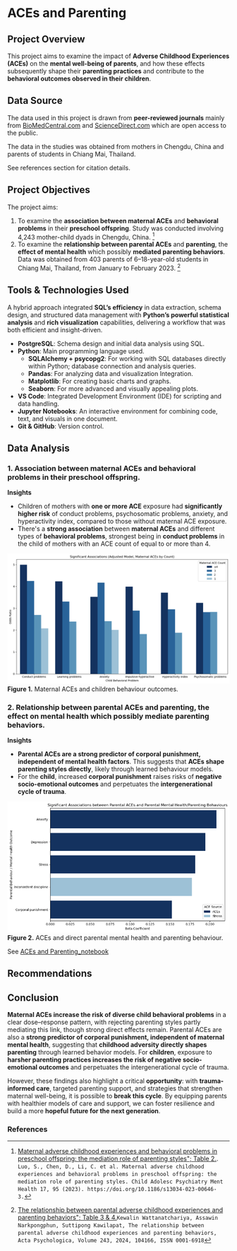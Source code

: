 # ACEs and Parenting

## Project Overview
This project aims to examine the impact of **Adverse Childhood Experiences (ACEs)** on the **mental well-being of parents**, and how these effects subsequently shape their **parenting practices** and contribute to the **behavioral outcomes observed in their children**.

## Data Source
The data used in this project is drawn from **peer-reviewed journals** mainly from [BioMedCentral.com](https://capmh.biomedcentral.com/) and [ScienceDirect.com](https://www.sciencedirect.com/) which are open access to the public. 

The data in the studies was obtained from mothers in Chengdu, China and parents of students in Chiang Mai, Thailand.

See references section for citation details.

## Project Objectives
The project aims:
1. To examine the **association between maternal ACEs** and **behavioral problems** in their **preschool offspring**. Study was conducted involving 4,243 mother-child dyads in Chengdu, China. [^1]
2. To examine the **relationship between parental ACEs** and **parenting**, the **effect of mental health** which possibly **mediated parenting behaviors**. Data was obtained from 403 parents of 6–18-year-old students in Chiang Mai, Thailand,
from January to February 2023. [^2]
   
## Tools & Technologies Used
A hybrid approach integrated **SQL’s efficiency** in data extraction, schema design, and structured data management with **Python’s powerful statistical analysis** and **rich visualization** capabilities, delivering a workflow that was both efficient and insight-driven.
- **PostgreSQL**: Schema design and initial data analysis using SQL.
- **Python**: Main programming language used.
  - **SQLAlchemy + psycopg2**: For working with SQL databases directly within Python; database connection and analysis queries.
  - **Pandas**: For analyzing data and visualization Integration.
  - **Matplotlib**: For creating basic charts and graphs.
  - **Seaborn**: For more advanced and visually appealing plots.
- **VS Code**: Integrated Development Environment (IDE) for scripting and data handling.
- **Jupyter Notebooks**: An interactive environment for combining code, text, and visuals in one document.
- **Git & GitHub**: Version control.

## Data Analysis
### 1. Association between maternal ACEs and behavioral problems in their preschool offspring.
**Insights**
- Children of mothers with **one or more ACE** exposure had **significantly higher risk** of conduct problems, psychosomatic problems, anxiety, and hyperactivity index, compared to those without maternal ACE exposure.
- There's a **strong association** between **maternal ACEs** and different types of **behavioral problems**, strongest being in **conduct problems** in the child of mothers with an ACE count of equal to or more than 4.
  
![Maternal ACEs and children behaviour outcomes](/visuals/1.Maternal_ACEs_and_Children_Behaviour.png)
**Figure 1.** Maternal ACEs and children behaviour outcomes. 

### 2. Relationship between parental ACEs and parenting, the effect on mental health which possibly mediate parenting behaviors.

**Insights**

- **Parental ACEs are a strong predictor of corporal punishment, independent of mental health factors**. This suggests that **ACEs shape parenting styles directly**, likely through learned behaviour models.
- For the **child**, increased **corporal punishment** raises risks of **negative socio-emotional outcomes** and perpetuates the **intergenerational cycle of trauma**.

![ACEs and direct parental mental health and parenting behaviour](/visuals/2.ACEs_and_direct_mental_health_parenting_behaviour.png)
**Figure 2.** ACEs and direct parental mental health and parenting behaviour.

See [ACEs and Parenting_notebook](/notebooks/ACEs_and_Parenting_notebook.ipynb)

## Recommendations

## Conclusion
**Maternal ACEs increase the risk of diverse child behavioral problems** in a clear dose–response pattern, with rejecting parenting styles partly mediating this link, though strong direct effects remain. Parental ACEs are also a **strong predictor of corporal punishment, independent of maternal mental health**, suggesting that **childhood adversity directly shapes parenting** through learned behavior models. For **children**, exposure to **harsher parenting practices increases the risk of negative socio-emotional outcomes** and perpetuates the intergenerational cycle of trauma.

However, these findings also highlight a critical **opportunity**: with **trauma-informed care**, targeted parenting support, and strategies that strengthen maternal well-being, it is possible to **break this cycle**. By equipping parents with healthier models of care and support, we can foster resilience and build a more **hopeful future for the next generation**.



###  References

[^1]: [Maternal adverse childhood experiences and behavioral problems in preschool offspring: the mediation role of parenting styles"; Table 2.](https://capmh.biomedcentral.com/articles/10.1186/s13034-023-00646-3). ```Luo, S., Chen, D., Li, C. et al. Maternal adverse childhood experiences and behavioral problems in preschool offspring: the mediation role of parenting styles. Child Adolesc Psychiatry Ment Health 17, 95 (2023). https://doi.org/10.1186/s13034-023-00646-3.```

[^2]: [The relationship between parental adverse childhood experiences and parenting behaviors"; Table 3 & 4.](https://www.sciencedirect.com/science/article/pii/S000169182400043X)```Kewalin Wattanatchariya, Assawin Narkpongphun, Suttipong Kawilapat,
The relationship between parental adverse childhood experiences and parenting behaviors,
Acta Psychologica,
Volume 243,
2024,
104166,
ISSN 0001-6918```
